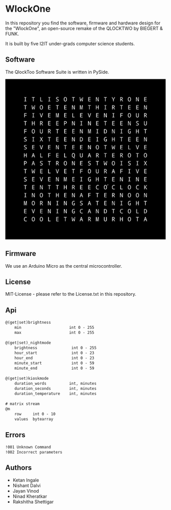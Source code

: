 WlockOne
========
In this repository you find the software, firmware and hardware design for the
"WlockOne", an open-source remake of the QLOCKTWO by BIEGERT & FUNK.

It is built by five I2IT under-grads computer science students.

Software
--------
The QlockToo Software Suite is written in PySide.

<img src="faceplate/face_21jul_reference_image.png" alt="faceplate">

Firmware
--------
We use an Arduino Micro as the central microcontroller.

License
-------
MIT-License - please refer to the License.txt in this repository.

Api
---
    @(get|set)brightness
        min                     int 0 - 255
        max                     int 0 - 255

    @(get|set)_nightmode
        brightness               int 0 - 255
        hour_start               int 0 - 23
        hour_end                 int 0 - 23
        minute_start             int 0 - 59
        minute_end               int 0 - 59

    @(get|set)kioskmode
        duration_words          int, minutes
        duration_seconds        int, minutes
        duration_temperature    int, minutes

    # matrix stream
    @m
        row     int 0 - 10
        values  bytearray

Errors
------

    !001 Unknown Command
    !002 Incorrect parameters

Authors
-------
- Ketan Ingale
- Nishant Dalvi
- Jayan Vinod
- Ninad Kheratkar
- Rakshitha Shettigar

